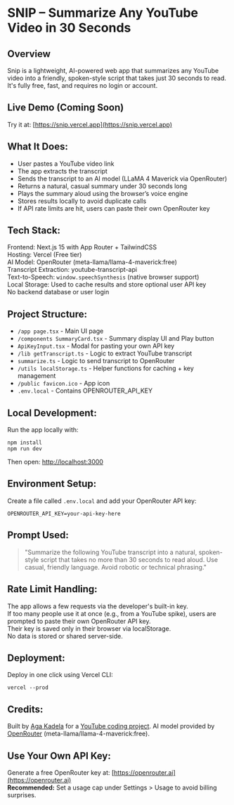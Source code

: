 # SNIP – Summarize Any YouTube Video in 30 Seconds

## Overview

Snip is a lightweight, AI-powered web app that summarizes any YouTube video into a friendly, spoken-style script that takes just 30 seconds to read. It's fully free, fast, and requires no login or account.

## Live Demo (Coming Soon)

Try it at: [https://snip.vercel.app](https://snip.vercel.app)

## What It Does:

- User pastes a YouTube video link
- The app extracts the transcript
- Sends the transcript to an AI model (LLaMA 4 Maverick via OpenRouter)
- Returns a natural, casual summary under 30 seconds long
- Plays the summary aloud using the browser’s voice engine
- Stores results locally to avoid duplicate calls
- If API rate limits are hit, users can paste their own OpenRouter key

## Tech Stack:

Frontend: Next.js 15 with App Router + TailwindCSS  
Hosting: Vercel (Free tier)  
AI Model: OpenRouter (meta-llama/llama-4-maverick:free)  
Transcript Extraction: youtube-transcript-api  
Text-to-Speech: `window.speechSynthesis` (native browser support)  
Local Storage: Used to cache results and store optional user API key  
No backend database or user login

## Project Structure:

- `/app page.tsx` - Main UI page
- `/components SummaryCard.tsx` - Summary display UI and Play button
- `ApiKeyInput.tsx` - Modal for pasting your own API key
- `/lib getTranscript.ts` - Logic to extract YouTube transcript
- `summarize.ts` - Logic to send transcript to OpenRouter
- `/utils localStorage.ts` - Helper functions for caching + key management
- `/public favicon.ico` - App icon
- `.env.local` - Contains OPENROUTER_API_KEY

## Local Development:

Run the app locally with:

```
npm install
npm run dev
```

Then open: [http://localhost:3000](http://localhost:3000)

## Environment Setup:

Create a file called `.env.local` and add your OpenRouter API key:

```
OPENROUTER_API_KEY=your-api-key-here
```

## Prompt Used:

> "Summarize the following YouTube transcript into a natural, spoken-style script that takes no more than 30 seconds to read aloud. Use casual, friendly language. Avoid robotic or technical phrasing."

## Rate Limit Handling:

The app allows a few requests via the developer's built-in key.  
If too many people use it at once (e.g., from a YouTube spike), users are prompted to paste their own OpenRouter API key.  
Their key is saved only in their browser via localStorage.  
No data is stored or shared server-side.

## Deployment:

Deploy in one click using Vercel CLI:

```
vercel --prod
```

## Credits:

Built by [Aga Kadela](https://github.com/agakadela) for a [YouTube coding project](https://www.youtube.com/@aga-kadela). AI model provided by [OpenRouter](https://openrouter.ai) (meta-llama/llama-4-maverick:free).

## Use Your Own API Key:

Generate a free OpenRouter key at: [https://openrouter.ai](https://openrouter.ai)  
**Recommended:** Set a usage cap under Settings > Usage to avoid billing surprises.
